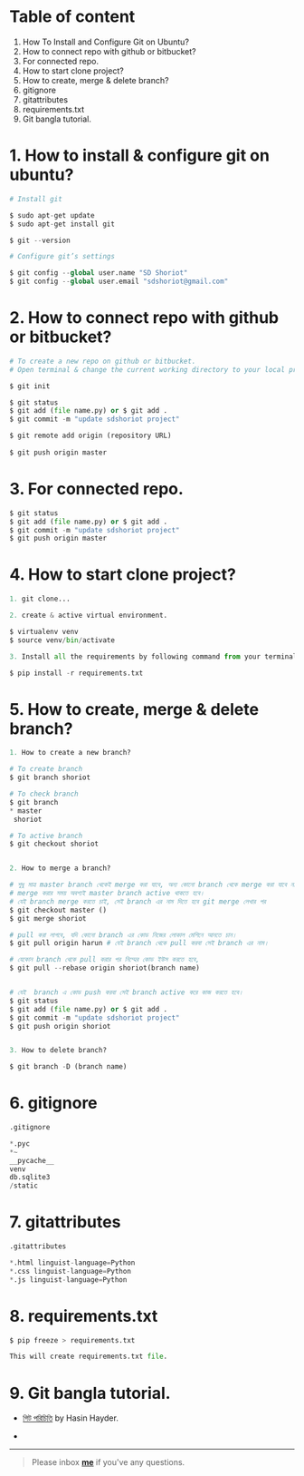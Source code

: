 # Table of content

1. How To Install and Configure Git on Ubuntu? 
2. How to connect repo with github or bitbucket?
3. For connected repo.
4. How to start clone project?
5. How to create, merge & delete branch?
6. gitignore
7. gitattributes
8. requirements.txt
9. Git bangla tutorial.


# 1. How to install & configure git on ubuntu? 
```python
# Install git

$ sudo apt-get update
$ sudo apt-get install git

$ git --version

# Configure git’s settings

$ git config --global user.name "SD Shoriot"
$ git config --global user.email "sdshoriot@gmail.com"
```

# 2. How to connect repo with github or bitbucket?
```python
# To create a new repo on github or bitbucket.
# Open terminal & change the current working directory to your local project.

$ git init

$ git status
$ git add (file name.py) or $ git add .
$ git commit -m "update sdshoriot project"

$ git remote add origin (repository URL)
 
$ git push origin master
```

# 3. For connected repo.
```python
$ git status
$ git add (file name.py) or $ git add .
$ git commit -m "update sdshoriot project"
$ git push origin master
```

# 4. How to start clone project?
```python
1. git clone...

2. create & active virtual environment.

$ virtualenv venv
$ source venv/bin/activate

3. Install all the requirements by following command from your terminal:

$ pip install -r requirements.txt
```

# 5. How to create, merge & delete branch?
```python
1. How to create a new branch?

# To create branch
$ git branch shoriot

# To check branch
$ git branch 
* master
 shoriot

# To active branch
$ git checkout shoriot


2. How to merge a branch?

# শুধু মাত্র master branch থেকেই merge করা যাবে, অন্য কোনো branch থেকে merge করা যাবে না।
# merge করার সময় অবশ্যই master branch active থাকতে হবে।
# যেই branch merge করতে চাই, সেই branch এর নাম দিতে হবে git merge লেখার পর
$ git checkout master () 
$ git merge shoriot

# pull করা লাগবে, যদি কোনো branch এর কোড নিজের লোকাল মেশিনে আনতে চান। 
$ git pull origin harun # যেই branch থেকে pull করবা সেই branch এর নাম।

# যেকোন branch থেকে pull করার পর নিম্মের কোড ইউস করতে হবে,
$ git pull --rebase origin shoriot(branch name)


# যেই  branch এ কোড push করবা সেই branch active করে কাজ করতে হবে।
$ git status
$ git add (file name.py) or $ git add .
$ git commit -m "update sdshoriot project"
$ git push origin shoriot


3. How to delete branch?

$ git branch -D (branch name) 
```

# 6. gitignore
```python
.gitignore

*.pyc
*~
__pycache__
venv
db.sqlite3
/static
```

# 7. gitattributes
```python
.gitattributes

*.html linguist-language=Python
*.css linguist-language=Python
*.js linguist-language=Python
```

# 8. requirements.txt
```python
$ pip freeze > requirements.txt

This will create requirements.txt file.
```
# 9. Git bangla tutorial.

* [গিট পরিচিতি](https://www.youtube.com/watch?v=M2a7OQX8te4&list=PLoR56CteKZnC0lBlHdnVnq0J3yDhgbi9w) by Hasin Hayder.

* 

---

> Please inbox **[me](https://www.facebook.com/shoriot)** if you've any questions.